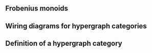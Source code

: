 ## Frobenius monoids

## Wiring diagrams for hypergraph categories

## Definition of a hypergraph category

